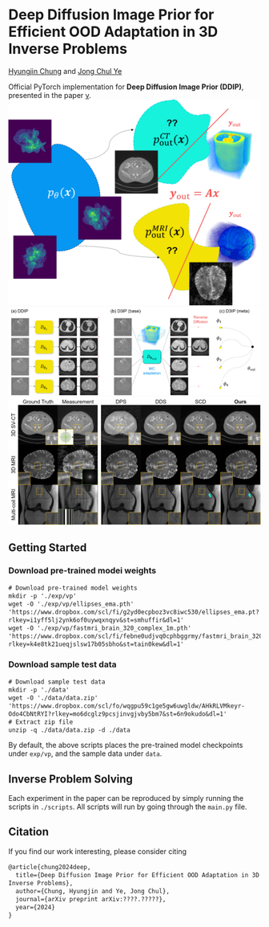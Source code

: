# Deep Diffusion Image Prior for Efficient OOD Adaptation in 3D Inverse Problems

[Hyungjin Chung](https://www.hj-chung.com/) and [Jong Chul Ye](https://bispl.weebly.com/professor.html)  

Official PyTorch implementation for **Deep Diffusion Image Prior (DDIP)**, presented in the paper [v](https://arxiv.org/abs/2303.05754).
![problem_setting](./figs/problem_setting.png)
![concept](./figs/concept.png)
![main_results](./figs/main_results.png)

## Getting Started

### Download pre-trained modei weights

```
# Download pre-trained model weights
mkdir -p './exp/vp'
wget -O './exp/vp/ellipses_ema.pth' 'https://www.dropbox.com/scl/fi/g2yd0ecpboz3vc8iwc530/ellipses_ema.pt?rlkey=i1yff5lj2ynk6of0uywqxnqyv&st=smhuffir&dl=1'
wget -O './exp/vp/fastmri_brain_320_complex_1m.pth' 'https://www.dropbox.com/scl/fi/febne0udjvq0cphbggrmy/fastmri_brain_320_complex_1m.pt?rlkey=k4e8tk21ueqjslsw17b05sbho&st=tain0kew&dl=1'
```

### Download sample test data

```
# Download sample test data
mkdir -p './data'
wget -O './data/data.zip' 'https://www.dropbox.com/scl/fo/wqgpu59c1ge5gw6uwgldw/AHkRLVMkeyr-Odo4CbNtRYI?rlkey=mo6dcglz9pcsjinvgjvby5bm7&st=6n9okudo&dl=1'
# Extract zip file
unzip -q ./data/data.zip -d ./data
```

By default, the above scripts places the pre-trained model checkpoints under ```exp/vp```, and the sample data under ```data```.

## Inverse Problem Solving

Each experiment in the paper can be reproduced by simply running the scripts in ```./scripts```. All scripts will run by going through the ```main.py``` file.

## Citation
If you find our work interesting, please consider citing

```
@article{chung2024deep,
  title={Deep Diffusion Image Prior for Efficient OOD Adaptation in 3D Inverse Problems},
  author={Chung, Hyungjin and Ye, Jong Chul},
  journal={arXiv preprint arXiv:????.?????},
  year={2024}
}
```
